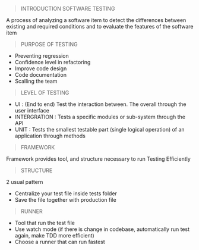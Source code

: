 > INTRODUCTION SOFTWARE TESTING

A process of analyzing a software item to detect the differences between existing and required conditions and to evaluate the features of the software item

> PURPOSE OF TESTING

- Preventing regression
- Confidence level in refactoring
- Improve code design
- Code documentation
- Scalling the team

> LEVEL OF TESTING

- UI : (End to end) Test the interaction between. The overall through the user interface
- INTERGRATION : Tests a specific modules or sub-system through the API
- UNIT : Tests the smallest testable part (single logical operation) of an application through methods

> FRAMEWORK

Framework provides tool, and structure necessary to run Testing Efficiently

> STRUCTURE

2 usual pattern
- Centralize your test file inside tests folder
- Save the file together with production file

> RUNNER

- Tool that run the test file
- Use watch mode (if there is change in codebase, automatically run test again, make TDD more efficient)
- Choose a runner that can run fastest